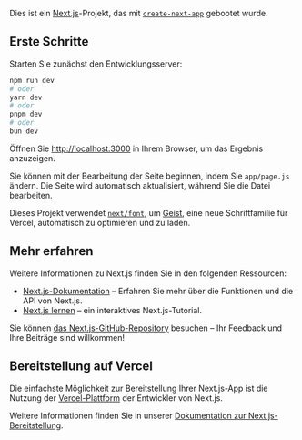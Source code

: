 Dies ist ein [Next.js](https://nextjs.org)-Projekt, das mit [`create-next-app`](https://github.com/vercel/next.js/tree/canary/packages/create-next-app) gebootet wurde.

## Erste Schritte

Starten Sie zunächst den Entwicklungsserver:

```bash
npm run dev
# oder
yarn dev
# oder
pnpm dev
# oder
bun dev
```

Öffnen Sie [http://localhost:3000](http://localhost:3000) in Ihrem Browser, um das Ergebnis anzuzeigen.

Sie können mit der Bearbeitung der Seite beginnen, indem Sie `app/page.js` ändern. Die Seite wird automatisch aktualisiert, während Sie die Datei bearbeiten.

Dieses Projekt verwendet [`next/font`](https://nextjs.org/docs/app/building-your-application/optimizing/fonts), um [Geist](https://vercel.com/font), eine neue Schriftfamilie für Vercel, automatisch zu optimieren und zu laden.

## Mehr erfahren

Weitere Informationen zu Next.js finden Sie in den folgenden Ressourcen:

- [Next.js-Dokumentation](https://nextjs.org/docs) – Erfahren Sie mehr über die Funktionen und die API von Next.js.
- [Next.js lernen](https://nextjs.org/learn) – ein interaktives Next.js-Tutorial.

Sie können [das Next.js-GitHub-Repository](https://github.com/vercel/next.js) besuchen – Ihr Feedback und Ihre Beiträge sind willkommen!

## Bereitstellung auf Vercel

Die einfachste Möglichkeit zur Bereitstellung Ihrer Next.js-App ist die Nutzung der [Vercel-Plattform](https://vercel.com/new?utm_medium=default-template&filter=next.js&utm_source=create-next-app&utm_campaign=create-next-app-readme) der Entwickler von Next.js.

Weitere Informationen finden Sie in unserer [Dokumentation zur Next.js-Bereitstellung](https://nextjs.org/docs/app/building-your-application/deploying).
